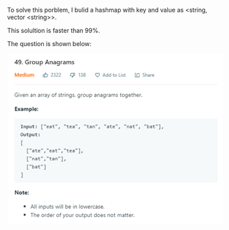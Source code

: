 To solve this porblem, I bulid a hashmap with key and value as <string, vector \<string>>.

This solultion is faster than 99\%.

The question is shown below:

![img](https://github.com/MingCheng991129/Solutions-to-Leetcode-Problems/blob/master/49.%20Group%20Anagrams/question.png)
